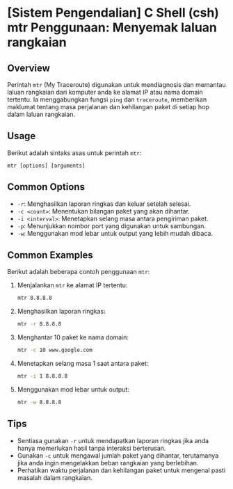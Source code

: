 # [Sistem Pengendalian] C Shell (csh) mtr Penggunaan: Menyemak laluan rangkaian

## Overview
Perintah `mtr` (My Traceroute) digunakan untuk mendiagnosis dan memantau laluan rangkaian dari komputer anda ke alamat IP atau nama domain tertentu. Ia menggabungkan fungsi `ping` dan `traceroute`, memberikan maklumat tentang masa perjalanan dan kehilangan paket di setiap hop dalam laluan rangkaian.

## Usage
Berikut adalah sintaks asas untuk perintah `mtr`:

```
mtr [options] [arguments]
```

## Common Options
- `-r`: Menghasilkan laporan ringkas dan keluar setelah selesai.
- `-c <count>`: Menentukan bilangan paket yang akan dihantar.
- `-i <interval>`: Menetapkan selang masa antara pengiriman paket.
- `-p`: Menunjukkan nombor port yang digunakan untuk sambungan.
- `-w`: Menggunakan mod lebar untuk output yang lebih mudah dibaca.

## Common Examples
Berikut adalah beberapa contoh penggunaan `mtr`:

1. Menjalankan `mtr` ke alamat IP tertentu:
   ```bash
   mtr 8.8.8.8
   ```

2. Menghasilkan laporan ringkas:
   ```bash
   mtr -r 8.8.8.8
   ```

3. Menghantar 10 paket ke nama domain:
   ```bash
   mtr -c 10 www.google.com
   ```

4. Menetapkan selang masa 1 saat antara paket:
   ```bash
   mtr -i 1 8.8.8.8
   ```

5. Menggunakan mod lebar untuk output:
   ```bash
   mtr -w 8.8.8.8
   ```

## Tips
- Sentiasa gunakan `-r` untuk mendapatkan laporan ringkas jika anda hanya memerlukan hasil tanpa interaksi berterusan.
- Gunakan `-c` untuk mengawal jumlah paket yang dihantar, terutamanya jika anda ingin mengelakkan beban rangkaian yang berlebihan.
- Perhatikan waktu perjalanan dan kehilangan paket untuk mengenal pasti masalah dalam rangkaian.